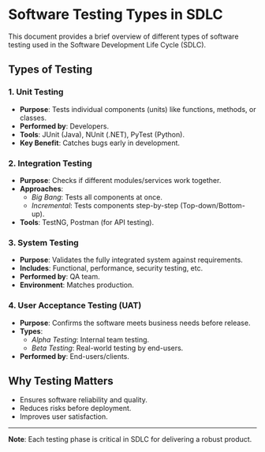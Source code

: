 # Software Testing Types in SDLC

This document provides a brief overview of different types of software testing used in the Software Development Life Cycle (SDLC).

## Types of Testing

### 1. Unit Testing
- **Purpose**: Tests individual components (units) like functions, methods, or classes.
- **Performed by**: Developers.
- **Tools**: JUnit (Java), NUnit (.NET), PyTest (Python).
- **Key Benefit**: Catches bugs early in development.

### 2. Integration Testing
- **Purpose**: Checks if different modules/services work together.
- **Approaches**:
  - *Big Bang*: Tests all components at once.
  - *Incremental*: Tests components step-by-step (Top-down/Bottom-up).
- **Tools**: TestNG, Postman (for API testing).

### 3. System Testing
- **Purpose**: Validates the fully integrated system against requirements.
- **Includes**: Functional, performance, security testing, etc.
- **Performed by**: QA team.
- **Environment**: Matches production.

### 4. User Acceptance Testing (UAT)
- **Purpose**: Confirms the software meets business needs before release.
- **Types**:
  - *Alpha Testing*: Internal team testing.
  - *Beta Testing*: Real-world testing by end-users.
- **Performed by**: End-users/clients.

## Why Testing Matters
- Ensures software reliability and quality.
- Reduces risks before deployment.
- Improves user satisfaction.

---
**Note**: Each testing phase is critical in SDLC for delivering a robust product.
